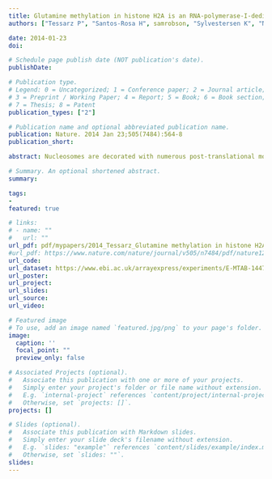 ```yaml
---
title: Glutamine methylation in histone H2A is an RNA-polymerase-I-dedicated modification
authors: ["Tessarz P", "Santos-Rosa H", samrobson, "Sylvestersen K", "Nielson C", "Kouzarides T"]

date: 2014-01-23
doi: 

# Schedule page publish date (NOT publication's date).
publishDate: 

# Publication type.
# Legend: 0 = Uncategorized; 1 = Conference paper; 2 = Journal article;
# 3 = Preprint / Working Paper; 4 = Report; 5 = Book; 6 = Book section;
# 7 = Thesis; 8 = Patent
publication_types: ["2"]

# Publication name and optional abbreviated publication name.
publication: Nature. 2014 Jan 23;505(7484):564-8
publication_short: 

abstract: Nucleosomes are decorated with numerous post-translational modifications capable of influencing many DNA processes. Here we describe a new class of histone modification, methylation of glutamine, occurring on yeast histone H2A at position 105 (Q105) and human H2A at Q104. We identify Nop1 as the methyltransferase in yeast and demonstrate that fibrillarin is the orthologue enzyme in human cells. Glutamine methylation of H2A is restricted to the nucleolus. Global analysis in yeast, using an H2AQ105me-specific antibody, shows that this modification is exclusively enriched over the 35S ribosomal DNA transcriptional unit. We show that the Q105 residue is part of the binding site for the histone chaperone FACT (facilitator of chromatin transcription) complex. Methylation of Q105 or its substitution to alanine disrupts binding to FACT in vitro. A yeast strain mutated at Q105 shows reduced histone incorporation and increased transcription at the ribosomal DNA locus. These features are phenocopied by mutations in FACT complex components. Together these data identify glutamine methylation of H2A as the first histone epigenetic mark dedicated to a specific RNA polymerase and define its function as a regulator of FACT interaction with nucleosomes.

# Summary. An optional shortened abstract.
summary: 

tags:
-
featured: true

# links:
# - name: ""
#   url: ""
url_pdf: pdf/mypapers/2014_Tessarz_Glutamine methylation in histone H2A is an RNA-polymerase-I-dedicated modification.pdf
#url_pdf: https://www.nature.com/nature/journal/v505/n7484/pdf/nature12819.pdf
url_code: 
url_dataset: https://www.ebi.ac.uk/arrayexpress/experiments/E-MTAB-1447/
url_poster: 
url_project:
url_slides: 
url_source: 
url_video: 

# Featured image
# To use, add an image named `featured.jpg/png` to your page's folder. 
image:
  caption: ''
  focal_point: ""
  preview_only: false

# Associated Projects (optional).
#   Associate this publication with one or more of your projects.
#   Simply enter your project's folder or file name without extension.
#   E.g. `internal-project` references `content/project/internal-project/index.md`.
#   Otherwise, set `projects: []`.
projects: []

# Slides (optional).
#   Associate this publication with Markdown slides.
#   Simply enter your slide deck's filename without extension.
#   E.g. `slides: "example"` references `content/slides/example/index.md`.
#   Otherwise, set `slides: ""`.
slides: 
---
```

